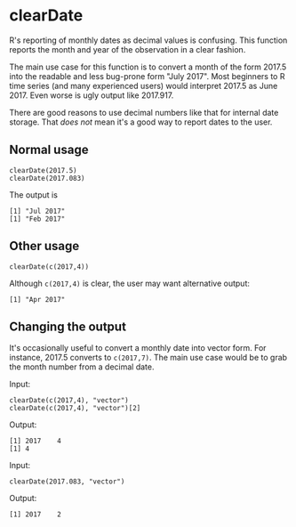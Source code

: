 # clearDate

R's reporting of monthly dates as decimal values is confusing. This
function reports the month and year of the observation in a clear fashion.

The main use case for this function is to convert a month of the form
2017.5 into the readable and less bug-prone form "July 2017". Most beginners
to R time series (and many experienced users) would interpret 2017.5 as June 2017.
Even worse is ugly output like 2017.917.

There are good reasons to use decimal numbers like that for internal
date storage. That *does not* mean it's a good way to report dates to
the user.

## Normal usage

```
clearDate(2017.5)
clearDate(2017.083)
```

The output is

```
[1] "Jul 2017"
[1] "Feb 2017"
```

## Other usage

```
clearDate(c(2017,4))
```

Although `c(2017,4)` is clear, the user may want alternative output:

```
[1] "Apr 2017"
```

## Changing the output

It's occasionally useful to convert a monthly date into vector form. For
instance, 2017.5 converts to `c(2017,7)`. The main use case would be to
grab the month number from a decimal date.

Input:

```
clearDate(c(2017,4), "vector")
clearDate(c(2017,4), "vector")[2]
```

Output:

```
[1] 2017    4
[1] 4
```

Input:

```
clearDate(2017.083, "vector")
```

Output:

```
[1] 2017    2
```
